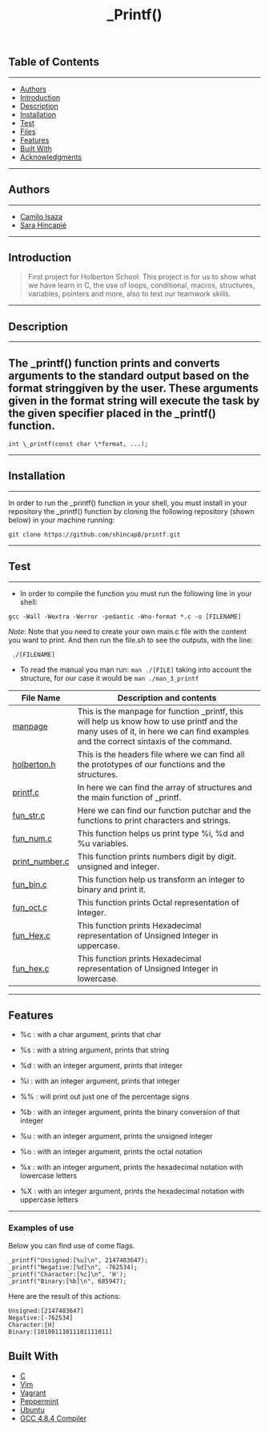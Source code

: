 <h1 align ="center"> _Printf() </h1><br>

## Table of Contents 
---
- [Authors](#authors)
- [Introduction](#introduction)
- [Description](#description)
- [Installation](#installation)
- [Test](#Test)
- [Files](#files)
- [Features](#features)
- [Built With](#built-with)
- [Acknowledgments](#acknowledgments)
---
## Authors 
---
* [Camilo Isaza](https:://twitter.com/Andresmelek)
* [Sara Hincapié](https://twitter.com/SaraHincapiMon1)
---
## Introduction
> First project for Holberton School. This project is for us to show what we have learn in C, the use of loops, conditional, macros, structures, variables, pointers and more, also to test our teamwork skills.
---
## Description 
---
The _printf() function prints and converts arguments to the standard output based on the format stringgiven by the user.
These arguments given in the format string will execute the task by the given specifier placed in the _printf() function.
---
```
int \_printf(const char \*format, ...);
```
---
## Installation 
---
In order to run the _printf() function in your shell, you must install in your repository the _printf() function by cloning the following repository (shown below) in your machine running:
```
git clone https://github.com/shincap8/printf.git
```
---
## Test
---
- In order to compile the function you must run the following line in your shell:
```
gcc -Wall -Wextra -Werror -pedantic -Wno-format *.c -o [FILENAME]
```
_Note_: Note that you need to create your own main.c file with the content you want to print.
And then run the file.sh to see the outputs, with the line:
```
 ./[FILENAME]

```
- To read the manual you man run:
```man ./[FILE]``` taking into account the structure, for our case it would be ```man ./man_3_printf```

| File Name | Description and contents |
| --- | --- |
| [manpage](man_3_printf) | This is the manpage for function _printf, this will help us know how to use printf and the many uses of it, in here we can find examples and the correct sintaxis of the command.|
| [holberton.h](holberton.h) |This is the headers file where we can find all the prototypes of our functions and the structures. |
| [printf.c](_printf.c) |In here we can find the array of structures and the main function of _printf. |
| [fun_str.c](fun_str.c) |Here we can find our function putchar and the functions to print characters and strings. |
| [fun_num.c](fun_num.c) |This function helps us print type %i, %d and %u variables. |
| [print_number.c](print_number.c) |This function prints numbers digit by digit. unsigned and integer. |
| [fun_bin.c](fun_bin.c) |This function help us transform an integer to binary and print it. |
| [fun_oct.c](fun_oct.c) |This function prints Octal representation of Integer. |
| [fun_Hex.c](fun_Hex.c) |This function prints Hexadecimal representation of Unsigned Integer in uppercase. |
| [fun_hex.c](fun_hex.c) |This function prints Hexadecimal representation of Unsigned Integer in lowercase. |
---
## Features 

* %c : with a char argument, prints that char

* %s : with a string argument, prints that string

* %d : with an integer argument, prints that integer

* %i : with an integer argument, prints that integer

* %% : will print out just one of the percentage signs

* %b : with an integer argument, prints the binary conversion of that integer

* %u : with an integer argument, prints the unsigned integer

* %o : with an integer argument, prints the octal notation

* %x : with an integer argument, prints the hexadecimal notation with lowercase letters

* %X : with an integer argument, prints the hexadecimal notation with uppercase letters
---
### Examples of use

Below you can find use of come flags.

```
_printf("Unsigned:[%u]\n", 2147483647);
_printf("Negative:[%d]\n", -762534);
_printf("Character:[%c]\n", 'H');
_printf("Binary:[%b]\n", 685947);
```
Here are the result of this actions:

```
Unsigned:[2147483647]
Negative:[-762534]
Character:[H]
Binary:[10100111011101111011]
```


## Built With

* [C](https://en.wikipedia.org/wiki/C_(programming_language))
* [Vim](https://https://en.wikipedia.org/wiki/Vim_(text_editor)/)
* [Vagrant](https://www.vagrantup.com/)
* [Peppermint](https://www.osboxes.org/peppermint/)
* [Ubuntu](https://www.ubuntu.com/)
* [GCC 4.8.4 Compiler](https://gcc.gnu.org/)
